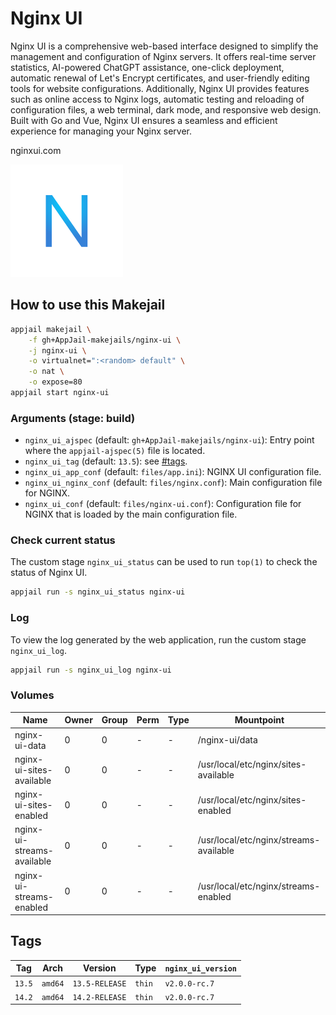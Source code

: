 # Nginx UI

Nginx UI is a comprehensive web-based interface designed to simplify the management and configuration of Nginx servers. It offers real-time server statistics, AI-powered ChatGPT assistance, one-click deployment, automatic renewal of Let's Encrypt certificates, and user-friendly editing tools for website configurations. Additionally, Nginx UI provides features such as online access to Nginx logs, automatic testing and reloading of configuration files, a web terminal, dark mode, and responsive web design. Built with Go and Vue, Nginx UI ensures a seamless and efficient experience for managing your Nginx server.

nginxui.com

<img src="https://raw.githubusercontent.com/0xJacky/nginx-ui/refs/heads/dev/app/src/assets/img/logo.png" alt="nginx ui logo" width="%60" height="auto">

## How to use this Makejail

```sh
appjail makejail \
    -f gh+AppJail-makejails/nginx-ui \
    -j nginx-ui \
    -o virtualnet=":<random> default" \
    -o nat \
    -o expose=80
appjail start nginx-ui
```

### Arguments (stage: build)

* `nginx_ui_ajspec` (default: `gh+AppJail-makejails/nginx-ui`): Entry point where the `appjail-ajspec(5)` file is located.
* `nginx_ui_tag` (default: `13.5`): see [#tags](#tags).
* `nginx_ui_app_conf` (default: `files/app.ini`): NGINX UI configuration file.
* `nginx_ui_nginx_conf` (default: `files/nginx.conf`): Main configuration file for NGINX.
* `nginx_ui_conf` (default: `files/nginx-ui.conf`): Configuration file for NGINX that is loaded by the main configuration file.

### Check current status

The custom stage `nginx_ui_status` can be used to run `top(1)` to check the status of Nginx UI.

```sh
appjail run -s nginx_ui_status nginx-ui
```

### Log

To view the log generated by the web application, run the custom stage `nginx_ui_log`.

```sh
appjail run -s nginx_ui_log nginx-ui
```

### Volumes

| Name                       | Owner | Group | Perm | Type | Mountpoint                             |
| -------------------------- | ----- | ----- | ---- | ---- | -------------------------------------- |
| nginx-ui-data              |   0   |   0   |  -   |  -   | /nginx-ui/data                         |
| nginx-ui-sites-available   |   0   |   0   |  -   |  -   | /usr/local/etc/nginx/sites-available   |
| nginx-ui-sites-enabled     |   0   |   0   |  -   |  -   | /usr/local/etc/nginx/sites-enabled     |
| nginx-ui-streams-available |   0   |   0   |  -   |  -   | /usr/local/etc/nginx/streams-available |
| nginx-ui-streams-enabled   |   0   |   0   |  -   |  -   | /usr/local/etc/nginx/streams-enabled   |

## Tags

| Tag           | Arch    | Version            | Type   | `nginx_ui_version` |
| ------------- | --------| ------------------ | ------ | ------------------ |
| `13.5`    | `amd64` | `13.5-RELEASE` | `thin` |    `v2.0.0-rc.7`   |
| `14.2`    | `amd64` | `14.2-RELEASE` | `thin` |    `v2.0.0-rc.7`   |
